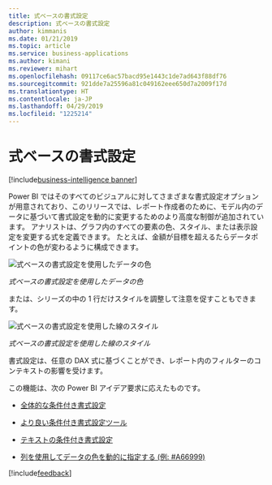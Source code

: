 ```yaml
---
title: 式ベースの書式設定
description: 式ベースの書式設定
author: kimmanis
ms.date: 01/21/2019
ms.topic: article
ms.service: business-applications
ms.author: kimani
ms.reviewer: mihart
ms.openlocfilehash: 09117ce6ac57bacd95e1443c1de7ad643f88df76
ms.sourcegitcommit: 921dde7a25596a81c049162eee650d7a2009f17d
ms.translationtype: HT
ms.contentlocale: ja-JP
ms.lasthandoff: 04/29/2019
ms.locfileid: "1225214"
---
```

# <a name="expression-based-formatting"></a>式ベースの書式設定
[!include[business-intelligence banner](../../includes/business-intelligence.md)]


Power BI ではそのすべてのビジュアルに対してさまざまな書式設定オプションが用意されており、このリリースでは、レポート作成者のために、モデル内のデータに基づいて書式設定を動的に変更するためのより高度な制御が追加されています。 アナリストは、グラフ内のすべての要素の色、スタイル、または表示設定を変更する式を定義できます。 たとえば、金額が目標を超えるたらデータポイントの色が変わるように構成できます。

![式ベースの書式設定を使用したデータの色](media/expression-based-formatting-1.png "式ベースの書式設定を使用したデータの色")
<!-- picture -->
*式ベースの書式設定を使用したデータの色*

または、シリーズの中の 1 行だけスタイルを調整して注意を促すこともできます。

![式ベースの書式設定を使用した線のスタイル](media/expression-based-formatting-2.png "式ベースの書式設定を使用した線のスタイル")
<!-- picture -->
*式ベースの書式設定を使用した線のスタイル*

書式設定は、任意の DAX 式に基づくことができ、レポート内のフィルターのコンテキストの影響を受けます。

この機能は、次の Power BI アイデア要求に応えたものです。

-   [全体的な条件付き書式設定](https://ideas.powerbi.com/forums/265200-power-bi-ideas/suggestions/9588453-conditional-formatting-throughout)

-   [より良い条件付き書式設定ツール](https://ideas.powerbi.com/forums/265200-power-bi-ideas/suggestions/15495174-better-conditional-formatting-tools)

-   [テキストの条件付き書式設定](https://ideas.powerbi.com/forums/265200-power-bi-ideas/suggestions/32184037-conditional-formatting-for-text)

-   [列を使用してデータの色を動的に指定する (例: \#A66999)](https://ideas.powerbi.com/forums/265200-power-bi-ideas/suggestions/13757925-dynamically-specify-data-colour-using-column-e-g)

[!include[feedback](../includes/desktop-feedback.md)]
